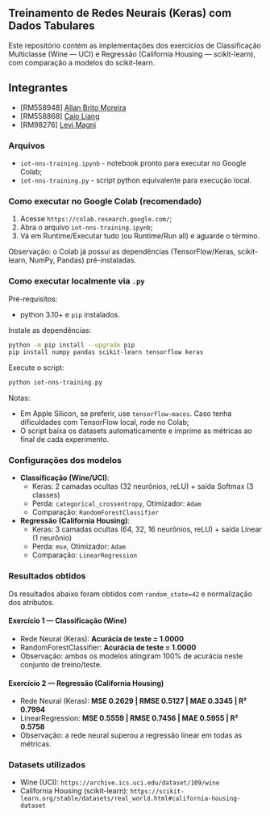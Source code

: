 ## Treinamento de Redes Neurais (Keras) com Dados Tabulares

Este repositório contém as implementações dos exercícios de Classificação Multiclasse (Wine — UCI) e Regressão (California Housing — scikit-learn), com comparação a modelos do scikit-learn.

## Integrantes
- [RM558948] [Allan Brito Moreira](https://github.com/Allanbm100)
- [RM558868] [Caio Liang](https://github.com/caioliang)
- [RM98276] [Levi Magni](https://github.com/levmn)

### Arquivos
- `iot-nns-training.ipynb` - notebook pronto para executar no Google Colab;
- `iot-nns-training.py` - script python equivalente para execução local.

### Como executar no Google Colab (recomendado)
1. Acesse `https://colab.research.google.com/`;
2. Abra o arquivo `iot-nns-training.ipynb`;
3. Vá em Runtime/Executar tudo (ou Runtime/Run all) e aguarde o término.

Observação: o Colab já possui as dependências (TensorFlow/Keras, scikit-learn, NumPy, Pandas) pré-instaladas.

### Como executar localmente via `.py`
Pré-requisitos:
- python 3.10+ e `pip` instalados.

Instale as dependências:

```bash
python -m pip install --upgrade pip
pip install numpy pandas scikit-learn tensorflow keras
```

Execute o script:

```bash
python iot-nns-training.py
```

Notas:
- Em Apple Silicon, se preferir, use `tensorflow-macos`. Caso tenha dificuldades com TensorFlow local, rode no Colab;
- O script baixa os datasets automaticamente e imprime as métricas ao final de cada experimento.

### Configurações dos modelos
- **Classificação (Wine/UCI)**:
  - Keras: 2 camadas ocultas (32 neurônios, reLU) + saída Softmax (3 classes)
  - Perda: `categorical_crossentropy`, Otimizador: `Adam`
  - Comparação: `RandomForestClassifier`
- **Regressão (California Housing)**:
  - Keras: 3 camadas ocultas (64, 32, 16 neurônios, reLU) + saída Linear (1 neurônio)
  - Perda: `mse`, Otimizador: `Adam`
  - Comparação: `LinearRegression`

### Resultados obtidos
Os resultados abaixo foram obtidos com `random_state=42` e normalização dos atributos.

#### Exercício 1 — Classificação (Wine)
- Rede Neural (Keras): **Acurácia de teste = 1.0000**
- RandomForestClassifier: **Acurácia de teste = 1.0000**
- Observação: ambos os modelos atingiram 100% de acurácia neste conjunto de treino/teste.

#### Exercício 2 — Regressão (California Housing)
- Rede Neural (Keras): **MSE 0.2629 | RMSE 0.5127 | MAE 0.3345 | R² 0.7994**
- LinearRegression: **MSE 0.5559 | RMSE 0.7456 | MAE 0.5955 | R² 0.5758**
- Observação: a rede neural superou a regressão linear em todas as métricas.

### Datasets utilizados
- Wine (UCI): `https://archive.ics.uci.edu/dataset/109/wine`
- California Housing (scikit-learn): `https://scikit-learn.org/stable/datasets/real_world.html#california-housing-dataset`
